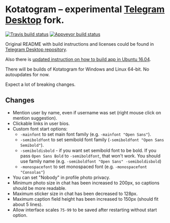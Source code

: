 # Kotatogram – experimental [Telegram Desktop][telegram_desktop] fork.

[![Travis build status](https://img.shields.io/travis/kotatogram/kotatogram-desktop?label=Travis%20Build&style=for-the-badge)](https://travis-ci.org/kotatogram/kotatogram-desktop) [![Appveyor build status](https://img.shields.io/appveyor/ci/RadRussianRus/kotatogram-desktop?label=Appveyor%20build&style=for-the-badge)](https://ci.appveyor.com/project/RadRussianRus/kotatogram-desktop)

Original README with build instructions and licenses could be found in [Telegram Desktop repository][telegram_desktop_readme].

Also there is [updated instruction on how to build app in Ubuntu 16.04][docs_ubuntu_16].

There will be builds of Kotatogram for Windows and Linux 64-bit. No autoupdates for now.

Expect a lot of breaking changes.

## Changes

* Mention user by name, even if username was set (right mouse click on mention suggestion).
* Clickable links in user bios.
* Custom font start options:
  * `-mainfont` to set main font family (e.g. `-mainfont "Open Sans"`).
  * `-semiboldfont` to set semibold font family (`-semiboldfont "Open Sans Semibold"`).
  * `-semiboldisbold` - if you want set semibold font to be bold. If you pass `Open Sans Bold` to `-semiboldfont`, that won't work. You should use family name (e.g. `-semiboldfont "Open Sans" -semiboldisbold`)
  * `-monospacefont` to set monospaced font (e.g. `-monospacefont "Consolas"`)
* You can set "Nobody" in profile photo privacy.
* Minimum photo size in chat has been increased to 200px, so captions should be more readable.
* Maximum sticker size in chat has been decreased to 128px.
* Maximum caption field height has been increased to 150px (should fit about 5 lines).
* Allow interface scales `75-99` to be saved after restarting without start option.

[//]: # (LINKS)
[telegram_desktop]: https://desktop.telegram.org
[telegram_desktop_readme]: https://github.com/telegramdesktop/tdesktop/blob/dev/README.md
[docs_ubuntu_16]: https://github.com/kotatogram/kotatogram-desktop/blob/dev/docs/building-cmake-ktg.md
